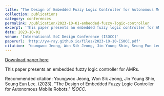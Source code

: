 ```yaml
---
title: "The Design of Embedded Fuzzy Logic Controller for Autonomous Mobile Robots"
collection: publications
category: conferences
permalink: /publication/2023-10-01-embedded-fuzzy-logic-controller
excerpt: 'This paper presents an embedded fuzzy logic controller for AMRs.'
date: 2023-10-01
venue: 'International SoC Design Conference (ISOCC)'
paperurl: 'http://yw-ray.github.io/files/2023-10-10-ISOCC.pdf'
citation: 'Youngwoo Jeong, Won Sik Jeong, Jin Young Shin, Seung Eun Lee. (2023). &quot;The Design of Embedded Fuzzy Logic Controller for Autonomous Mobile Robots.&quot; <i>ISOCC</i>.'
---
```


<a href='http://yw-ray.github.io/files/2023-10-10-ISOCC.pdf'>Download paper here</a>

This paper presents an embedded fuzzy logic controller for AMRs.

Recommended citation: Youngwoo Jeong, Won Sik Jeong, Jin Young Shin, Seung Eun Lee. (2023). "The Design of Embedded Fuzzy Logic Controller for Autonomous Mobile Robots." <i>ISOCC</i>.